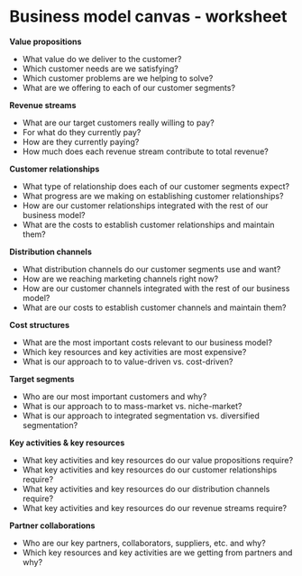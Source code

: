 # Business model canvas - worksheet


**Value propositions**

  * What value do we deliver to the customer?
  * Which customer needs are we satisfying?
  * Which customer problems are we helping to solve?
  * What are we offering to each of our customer segments?

**Revenue streams**

  * What are our target customers really willing to pay?
  * For what do they currently pay?
  * How are they currently paying?
  * How much does each revenue stream contribute to total revenue?

**Customer relationships**

  * What type of relationship does each of our customer segments expect?
  * What progress are we making on establishing customer relationships?
  * How are our customer relationships integrated with the rest of our business model?
  * What are the costs to establish customer relationships and maintain them?

**Distribution channels**

  * What distribution channels do our customer segments use and want?
  * How are we reaching marketing channels right now?
  * How are our customer channels integrated with the rest of our business model?
  * What are our costs to establish customer channels and maintain them?

**Cost structures**

  * What are the most important costs relevant to our business model?
  * Which key resources and key activities are most expensive?
  * What is our approach to to value-driven vs. cost-driven?

**Target segments**

  * Who are our most important customers and why?
  * What is our approach to to mass-market vs. niche-market?
  * What is our approach to integrated segmentation vs. diversified segmentation?

**Key activities & key resources**

  * What key activities and key resources do our value propositions require?
  * What key activities and key resources do our customer relationships require?
  * What key activities and key resources do our distribution channels require?
  * What key activities and key resources do our revenue streams require?

**Partner collaborations**

  * Who are our key partners, collaborators, suppliers, etc. and why?
  * Which key resources and key activities are we getting from partners and why?

